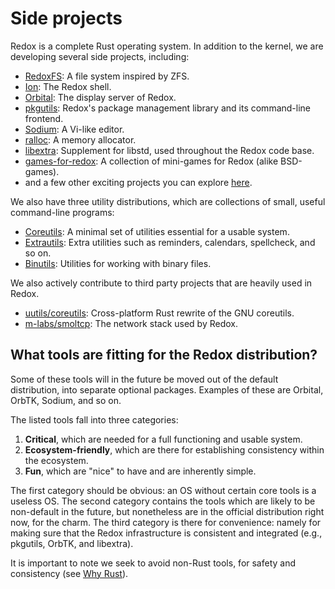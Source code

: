 Side projects
=============

Redox is a complete Rust operating system.
In addition to the kernel, we are developing several side projects, including:

- [RedoxFS]: A file system inspired by ZFS.
- [Ion]: The Redox shell.
- [Orbital]: The display server of Redox.
- [pkgutils]: Redox's package management library and its command-line frontend.
- [Sodium]: A Vi-like editor.
- [ralloc]: A memory allocator.
- [libextra]: Supplement for libstd, used throughout the Redox code base.
- [games-for-redox]: A collection of mini-games for Redox (alike BSD-games).
- and a few other exciting projects you can explore [here].

We also have three utility distributions, which are collections of small, useful command-line programs:

- [Coreutils]: A minimal set of utilities essential for a usable system.
- [Extrautils]: Extra utilities such as reminders, calendars, spellcheck, and so on.
- [Binutils]: Utilities for working with binary files.

We also actively contribute to third party projects that are heavily used in Redox.

 - [uutils/coreutils]: Cross-platform Rust rewrite of the GNU coreutils.
 - [m-labs/smoltcp]: The network stack used by Redox.

What tools are fitting for the Redox distribution?
-------------------------------------------------

Some of these tools will in the future be moved out of the default distribution, into separate optional packages. Examples of these are Orbital, OrbTK, Sodium, and so on.

The listed tools fall into three categories:

1. **Critical**, which are needed for a full functioning and usable system.
2. **Ecosystem-friendly**, which are there for establishing consistency within the ecosystem.
3. **Fun**, which are "nice" to have and are inherently simple.

The first category should be obvious: an OS without certain core tools is a useless OS. The second category contains the tools which are likely to be non-default in the future, but nonetheless are in the official distribution right now, for the charm. The third category is there for convenience: namely for making sure that the Redox infrastructure is consistent and integrated (e.g., pkgutils, OrbTK, and libextra).

It is important to note we seek to avoid non-Rust tools, for safety and consistency (see [Why Rust]).

[RedoxFS]: https://gitlab.redox-os.org/redox-os/redoxfs
[Ion]: https://gitlab.redox-os.org/redox-os/ion
[Orbital]: https://gitlab.redox-os.org/redox-os/orbital
[OrbTK]: https://gitlab.redox-os.org/redox-os/orbtk
[pkgutils]: https://gitlab.redox-os.org/redox-os/pkgutils
[Sodium]: https://gitlab.redox-os.org/redox-os/sodium
[ralloc]: https://gitlab.redox-os.org/redox-os/ralloc
[libextra]: https://gitlab.redox-os.org/redox-os/libextra
[games-for-redox]: https://gitlab.redox-os.org/redox-os/games
[here]: https://gitlab.redox-os.org/redox-os

[Coreutils]: https://gitlab.redox-os.org/redox-os/coreutils
[Extrautils]: https://gitlab.redox-os.org/redox-os/extrautils
[Binutils]: https://gitlab.redox-os.org/redox-os/binutils

[uutils/coreutils]: https://github.com/uutils/coreutils
[m-labs/smoltcp]: https://github.com/m-labs/smoltcp

[Why Rust]: ./ch01-06-why-rust.md
